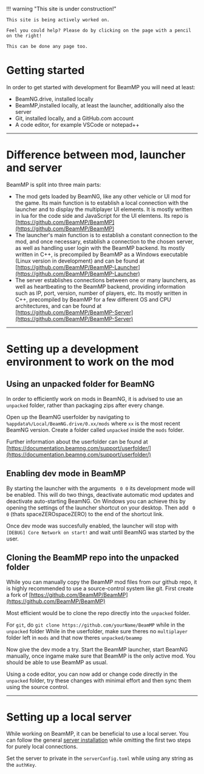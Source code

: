 !!! warning "This site is under construction!"

    This site is being actively worked on. 
    
    Feel you could help? Please do by clicking on the page with a pencil on the right!

    This can be done any page too.

# Getting started

In order to get started with development for BeamMP you will need at least:

- BeamNG.drive, installed locally
- BeamMP,installed locally, at least the launcher, additionally also the server
- Git, installed locally, and a GitHub.com account
- A code editor, for example VSCode or notepad++

---
# Difference between mod, launcher and server

BeamMP is split into three main parts:

- The mod gets loaded by BeamNG, like any other vehicle or UI mod for the game. Its main function is to establish a local connection with the launcher and to display the multiplayer UI elements. It is mostly written in lua for the code side and JavaScript for the UI elemtens. Its repo is [https://github.com/BeamMP/BeamMP](https://github.com/BeamMP/BeamMP)
- The launcher's main function is to establish a constant connection to the mod, and once necessary, establish a connection to the chosen server, as well as handling user login with the BeamMP backend. Its mostly written in C++, is precompiled by BeamMP as a Windows executable (Linux version in development) and can be found at [https://github.com/BeamMP/BeamMP-Launcher](https://github.com/BeamMP/BeamMP-Launcher)
- The server establishes connections between one or many launchers, as well as heartbeating to the BeamMP backend, providing information such as IP, port, version, number of players, etc. Its mostly written in C++, precompiled by BeamMP for a few different OS and CPU architectures, and can be found at [https://github.com/BeamMP/BeamMP-Server](https://github.com/BeamMP/BeamMP-Server)

---
# Setting up a development environment to work on the mod

## Using an unpacked folder for BeamNG

In order to efficiently work on mods in BeamNG, it is advised to use an `unpacked` folder, rather than packaging zips after every change.

Open up the BeamNG userfolder by navigating to `%appdata%/Local/BeamNG.drive/0.xx/mods` where `xx` is the most recent BeamNG version.
Create a folder called `unpacked` inside the `mods` folder.

Further information about the userfolder can be found at [https://documentation.beamng.com/support/userfolder/](https://documentation.beamng.com/support/userfolder/)

## Enabling dev mode in BeamMP

By starting the launcher with the arguments ` 0 0` its development mode will be enabled. This will do two things, deactivate automatic mod updates and deactivate auto-starting BeamNG.
On Windows you can achieve this by opening the settings of the launcher shortcut on your desktop. Then add ` 0 0` (thats spaceZEROspaceZERO) to the end of the shortcut link.

Once dev mode was succesfully enabled, the launcher will stop with `[DEBUG] Core Network on start!` and wait until BeamNG was started by the user.

## Cloning the BeamMP repo into the unpacked folder

While you can manually copy the BeamMP mod files from our github repo, it is highly recommended to use a source-control system like git.
First create a fork of [https://github.com/BeamMP/BeamMP](https://github.com/BeamMP/BeamMP)

Most efficient would be to clone the repo directly into the `unpacked` folder.

For `git`, do `git clone https://github.com/yourName/BeamMP` while in the `unpacked` folder
While in the userfolder, make sure theres no `multiplayer` folder left in `mods` and that now theres `unpacked/beammp`

Now give the dev mode a try. Start the BeamMP launcher, start BeamNG manually, once ingame make sure that BeamMP is the only active mod.
You should be able to use BeamMP as usual.

Using a code editor, you can now add or change code directly in the `unpacked` folder, try these changes with minimal effort and then sync them using the source control.

---
# Setting up a local server

While working on BeamMP, it can be beneficial to use a local server. You can follow the general [server installation](docs/en/server/create-a-server.md) while omitting the first two steps for purely local connections.

Set the server to private in the `serverConfig.toml` while using any string as the `authKey`.


